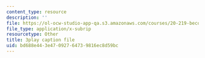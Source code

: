 ```yaml
---
content_type: resource
description: ''
file: https://ol-ocw-studio-app-qa.s3.amazonaws.com/courses/20-219-becoming-the-next-bill-nye-writing-and-hosting-the-educational-show-january-iap-2015/bd688e443e47092764739816ec8d59bc_VHyCh1mDneE.srt
file_type: application/x-subrip
resourcetype: Other
title: 3play caption file
uid: bd688e44-3e47-0927-6473-9816ec8d59bc
---
```

